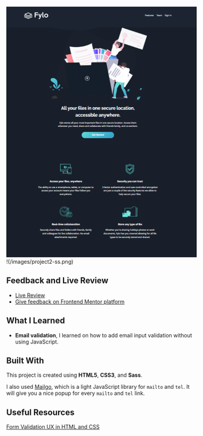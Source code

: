 ![Fylo Dark Theme Landing Page](/images/project1-ss.png) !(/images/project2-ss.png)

## Feedback and Live Review

- [Live Review](https://fylo-dark-theme-landing-page-omega.vercel.app/)
- [Give feedback on Frontend Mentor platform](https://www.frontendmentor.io/challenges/fylo-dark-theme-landing-page-5ca5f2d21e82137ec91a50fd/hub)

## What I Learned

* **Email validation**, I learned on how to add email input validation without using JavaScript.

## Built With

This project is created using **HTML5**, **CSS3**, and **Sass**. 

I also used [Mailgo](https://mailgo.dev/), which is a light JavaScript library for `mailto` and `tel`. It will give you a nice popup for every `mailto` and `tel` link.

## Useful Resources

[Form Validation UX in HTML and CSS](https://css-tricks.com/form-validation-ux-html-css/)
